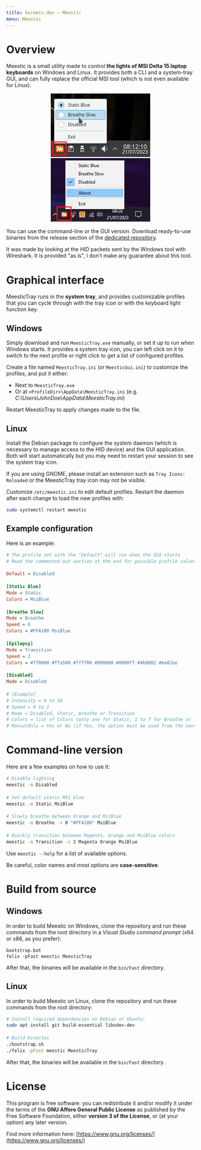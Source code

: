 ```yaml
---
title: koromix.dev — Meestic
menu: Meestic
---
```


# Overview

Meestic is a small utility made to control **the lights of MSI Delta 15 laptop keyboards** on Windows and Linux. It provides both a CLI and a system-tray GUI, and can fully replace the official MSI tool (which is not even available for Linux).

<p style="text-align: center;">
    <img src="static/meestic/kde.webp" width="266" height="169" alt="KDE screenshot" />
    <img src="static/meestic/windows.webp" width="266" height="169" alt="Windows screenshot" />
</div>

You can use the command-line or the GUI version. Download ready-to-use binaries from the release section of the [ dedicated repository](https://github.com/Koromix/meestic/releases/latest).

It was made by looking at the HID packets sent by the Windows tool with Wireshark. It is provided "as is", I don't make any guarantee about this tool.

# Graphical interface

MeesticTray runs in the **system tray**, and provides customizable profiles that you can cycle through with the tray icon or with the keyboard light function key.

## Windows

Simply download and run `MeesticTray.exe` manually, or set it up to run when Windows starts. It provides a system tray icon, you can left click on it to switch to the next profile or right click to get a list of configured profiles.

Create a file named `MeesticTray.ini` (or `MeesticGui.ini`) to customize the profiles, and put it either:

- Next to `MeesticTray.exe`
- Or at `<ProfileDir>\AppData\MeesticTray.ini` (e.g. _C:\Users\JohnDoe\AppData\MeesticTray.ini_)

Restart MeesticTray to apply changes made to the file.

## Linux

Install the Debian package to configure the system daemon (which is necessary to manage access to the HID device) and the GUI application. Both will start automatically but you may need to restart your session to see the system tray icon.

If you are using GNOME, please install an extension such as `Tray Icons: Reloaded` or the MeesticTray tray icon may not be visible.

Customize `/etc/meestic.ini` to edit default profiles. Restart the daemon after each change to load the new profiles with:

```sh
sudo systemctl restart meestic
```

## Example configuration

Here is an example:

```ini
# The profile set with the "Default" will run when the GUI starts
# Read the commented out section at the end for possible profile values

Default = Disabled

[Static Blue]
Mode = Static
Colors = MsiBlue

[Breathe Slow]
Mode = Breathe
Speed = 0
Colors = #FFA100 MsiBlue

[Epilepsy]
Mode = Transition
Speed = 2
Colors = #ff0000 #ffa500 #ffff00 #008000 #0000ff #4b0082 #ee82ee

[Disabled]
Mode = Disabled

# [Example]
# Intensity = 0 to 10
# Speed = 0 to 2
# Mode = Disabled, Static, Breathe or Transition
# Colors = list of Colors (only one for Static, 1 to 7 for Breathe or Transition), use name or CSS-like hexadecimal
# ManualOnly = Yes or No (if Yes, the option must be used from the context menu and won't be used when cycling modes with the function keys)
```

# Command-line version

Here are a few examples on how to use it:

```sh
# Disable lighting
meestic -m Disabled

# Set default static MSI blue
meestic -m Static MsiBlue

# Slowly breathe between Orange and MsiBlue
meestic -m Breathe -s 0 "#FFA100" MsiBlue

# Quickly transition between Magenta, Orange and MsiBlue colors
meestic -m Transition -s 2 Magenta Orange MsiBlue
```

Use `meestic --help` for a list of available options.

Be careful, color names and most options are **case-sensitive**.

# Build from source

## Windows

In order to build Meestic on Windows, clone the repository and run these commands from the root directory in a *Visual Studio command prompt* (x64 or x86, as you prefer):

```batch
bootstrap.bat
felix -pFast meestic MeesticTray
```

After that, the binaries will be available in the `bin/Fast` directory.

## Linux

In order to build Meestic on Linux, clone the repository and run these commands from the root directory:

```sh
# Install required dependencies on Debian or Ubuntu:
sudo apt install git build-essential libudev-dev

# Build binaries
./bootstrap.sh
./felix -pFast meestic MeesticTray
```

After that, the binaries will be available in the `bin/Fast` directory.

# License

This program is free software: you can redistribute it and/or modify it under the terms of the **GNU Affero General Public License** as published by the Free Software Foundation, either **version 3 of the License**, or (at your option) any later version.

Find more information here: [https://www.gnu.org/licenses/](https://www.gnu.org/licenses/)

